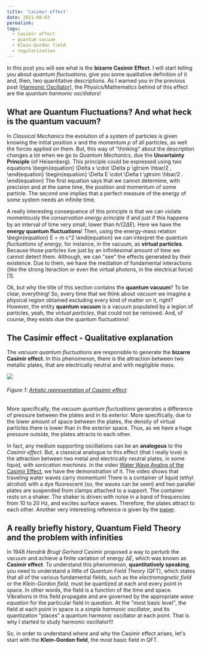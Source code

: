 ```yaml
---
title: 'Casimir effect'
date: 2021-08-03
permalink: 
tags:
  - Casimir effect
  - quantum vacuum
  - Klein-Gordon field
  - regularization
---
```


In this post you will see what is the **bizarre Casimir Effect**. I will start telling you about _quantum fluctuations_, 
give you some qualitative definition of it and, then, two quantitative descriptions. As I warned you in the previous post 
([Harmonic Oscillator](https://natalidesanti.github.io/blog-post-3/)), the Physics/Mathematics behind of this effect are 
the _quantum harmonic oscillators_!

What are Quantum Fluctuations? And what heck is the quantum vacuum?
--------------------------

In _Classical Mechanics_ the evolution of a system of particles is given knowing the initial position $x$ and the
momentum $p$ of all particles, as well the forces applied on them. But, this way of "thinking" about the description
changes a lot when we go to _Quantum Mechanics_, due the **Uncertainty Principle** (of Heisenberg). This principle could
be expressed using two equations
\begin{equation}
 \Delta x \cdot \Delta p \gtrsim \hbar/2 ,
\end{equation}
\begin{equation}
 \Delta E \cdot \Delta t \gtrsim \hbar/2 .
\end{equation}
The first equation says that we cannot determine, with precision and at the same time, the position and momentum of some
particle. The second one implies that a perfect measure of the energy of some system needs an infinite time.

A really interesting consequence of this principle is that we can violate momentously the _conservation energy principle_
if and just if this happens by an interval of time very small, lower than $\hbar/(2 \Delta E)$. Here we have the 
**energy quantum fluctuations**! Then, using the energy-mass relation
\begin{equation}
 E = m c^2
\end{equation}
we can interpret the _quantum fluctuations of energy_, for instance, in the vacuum, as **virtual particles**. Because
those particles live just by an infinitesimal amount of time we cannot detect them. Although, we can "see" the effects
generated by their existence. Due to them, we have the mediation of fundamental interactions (like the strong iteraction
or even the virtual photons, in the electrical force) [1].

Ok, but why the title of this section contains the **quantum vacuum**? To be clear, everything! So, every time that we
think about _vacuum_ we imagine a physical region obtained excluding every kind of matter on it, right? However, the
entity **quantum vacuum** is a vacuum populated by a legion of particles, yeah, the _virtual particles_, that could not
be removed. And, of course, they exists due the quantum fluctuations!

The Casimir effect - Qualitative explanation
--------------------------

The _vacuum quantum fluctuations_ are responsible to generate the **bizarre Casimir effect**. In this phenomenon, there
is the attraction between two metallic plates, that are electrically neutral and with negligible mass.

![](https://upload.wikimedia.org/wikipedia/commons/thumb/4/44/Casimir_plates.svg/800px-Casimir_plates.svg.png)
###### Figure 1: [Artistic representation of Casimir effect](https://upload.wikimedia.org/wikipedia/commons/thumb/4/44/Casimir_plates.svg/800px-Casimir_plates.svg.png)

More specifically, the _vacuum quantum fluctuations_ generates a difference of pressure between the plates and in its
exterior. More specifically, due to the lower amount of space between the plates, the density of virtual particles there
is lower than in the exterior space. Thus, as we have a huge pressure outside, the plates attracts to each other.

In fact, any medium supporting oscillations can be an **analogous** to the _Casimir effect_. But, a classical analogue to
this effect (that I really love) is the attraction between two metal and electrically neutral plates, in some liquid,
with _sonication machines_. In the video 
[Water Wave Analog of the Casimir Effect](https://www.youtube.com/watch?v=H-GnwnEnLCA), we have the demonstration of it.
The video shows that traveling water waves carry momentum! There is a container of liquid (ethyl alcohol) with a dye 
fluorescent (so, the waves can be seen) and two parallel plates are suspended from clamps attached to a support. The 
container rests on a shaker. The shaker is driven with noise in a band of frequencies from 10 to 20 Hz, and excites 
surface waves. Therefore, the plates attract to each other. Another very interesting reference is given by the 
[paper](https://doi.org/10.1119/1.3211416).

A really briefly history, Quantum Field Theory and the problem with infinities
----------------------------------------

In 1948 _Hendrik Brugt Gerhard_ Casimir proposed a way to perturb the vacuum and achieve a finite variation of energy $\Delta E$, which was known as **Casimir effect**. To understand this phenomenon, **quantitatively speaking**, you need to understand a little of _Quantum Field Theory_ (QFT), which states that all of the various fundamental fields, such as the _electromagnetic field_ or the _Klein-Gordon field_, must be quantized at each and every point in space. In other words, the field is a function of the time and space. Vibrations in this field propagate and are governed by the appropriate _wave equation_ for the particular field in question. At the "most basic level", the field at each point in space is a _simple harmonic oscillator_, and its quantization "places" a quantum harmonic oscillator at each point. That is why I started to study harmonic oscillator!!!

So, in order to understand where and why the Casimir effect arises, let's start with the **Klein-Gordon field**, the most basic field in QFT.

